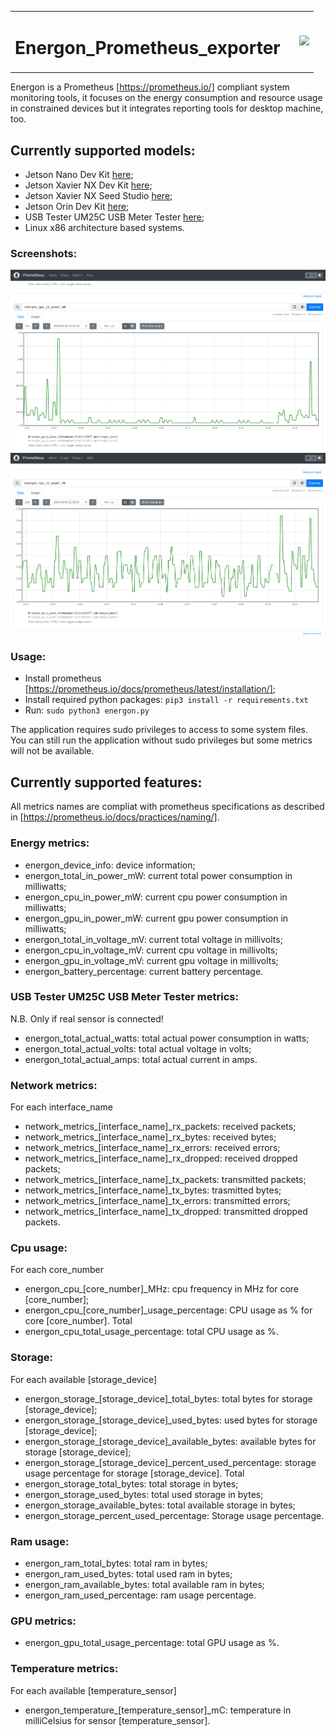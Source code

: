 <table>
    <tr>
        <td>
            <h1>Energon_Prometheus_exporter</h1>
        </td>
        <td>
            <img style="margin-left:1rem;" src="https://upload.wikimedia.org/wikipedia/commons/thumb/3/38/Prometheus_software_logo.svg/1200px-Prometheus_software_logo.svg.png"  width="10%">
        </td>
    </tr>
</table>

Energon is a Prometheus [https://prometheus.io/] compliant system monitoring tools, it focuses on the energy consumption and resource usage in constrained devices but it integrates reporting tools for desktop machine, too.

## Currently supported models:

- Jetson Nano Dev Kit [here](https://developer.nvidia.com/embedded/jetson-nano-developer-kit);
- Jetson Xavier NX Dev Kit [here](https://developer.nvidia.com/embedded/learn/get-started-jetson-xavier-nx-devkit); 
- Jetson Xavier NX Seed Studio [here](https://www.seeedstudio.com/Jetson-20-1-H1-p-5328.html);
- Jetson Orin Dev Kit [here](https://developer.nvidia.com/embedded/learn/jetson-agx-orin-devkit-user-guide/index.html);
- USB Tester UM25C USB Meter Tester [here](https://www.amazon.com/Bluetooth-Voltmeter-Multimeter-Resistance-Impedance/dp/B07PZRSYXD);
- Linux x86 architecture based systems.

### Screenshots:
![Energon Grafana Dashboard](./images/energon_screen1.png)
![Energon Grafana Dashboard](./images/energon_screen2.png)

### Usage:
- Install prometheus [https://prometheus.io/docs/prometheus/latest/installation/];
- Install required python packages: ``` pip3 install -r requirements.txt ```
- Run: ``` sudo python3 energon.py ```

The application requires sudo privileges to access to some system files.
You can still run the application without sudo privileges but some metrics will not be available.

## Currently supported features:
All metrics names are compliat with prometheus specifications as described in [https://prometheus.io/docs/practices/naming/].

### Energy metrics:
- energon_device_info: device information;
- energon_total_in_power_mW: current total power consumption in milliwatts;
- energon_cpu_in_power_mW: current cpu power consumption in milliwatts;
- energon_gpu_in_power_mW: current gpu power consumption in milliwatts;
- energon_total_in_voltage_mV: current total voltage in millivolts;
- energon_cpu_in_voltage_mV: current cpu voltage in millivolts;
- energon_gpu_in_voltage_mV: current gpu voltage in millivolts;
- energon_battery_percentage: current battery percentage.

### USB Tester UM25C USB Meter Tester metrics:
N.B. Only if real sensor is connected!
- energon_total_actual_watts: total actual power consumption in watts;
- energon_total_actual_volts: total actual voltage in volts;
- energon_total_actual_amps: total actual current in amps.

### Network metrics:
For each interface_name
- network_metrics_[interface_name]_rx_packets: received packets;
- network_metrics_[interface_name]_rx_bytes: received bytes;
- network_metrics_[interface_name]_rx_errors: received errors;
- network_metrics_[interface_name]_rx_dropped: received dropped packets;
- network_metrics_[interface_name]_tx_packets: transmitted packets;
- network_metrics_[interface_name]_tx_bytes: trasmitted bytes;
- network_metrics_[interface_name]_tx_errors: transmitted errors;
- network_metrics_[interface_name]_tx_dropped: transmitted dropped packets.

### Cpu usage:
For each core_number
- energon_cpu_[core_number]_MHz: cpu frequency in MHz for core [core_number];
- energon_cpu_[core_number]_usage_percentage: CPU usage as % for core [core_number].
Total
- energon_cpu_total_usage_percentage: total CPU usage as %.

### Storage:
For each available [storage_device]
- energon_storage_[storage_device]_total_bytes: total bytes for storage [storage_device];
- energon_storage_[storage_device]_used_bytes: used bytes for storage [storage_device];
- energon_storage_[storage_device]_available_bytes: available bytes for storage [storage_device];
- energon_storage_[storage_device]_percent_used_percentage: storage usage percentage for storage [storage_device].
Total
- energon_storage_total_bytes: total storage in bytes;
- energon_storage_used_bytes: total used storage in bytes;
- energon_storage_available_bytes: total available storage in bytes;
- energon_storage_percent_used_percentage: Storage usage percentage.

### Ram usage:
- energon_ram_total_bytes: total ram in bytes;
- energon_ram_used_bytes: total used ram in bytes;
- energon_ram_available_bytes: total available ram in bytes;
- energon_ram_used_percentage: ram usage percentage.

### GPU metrics:
- energon_gpu_total_usage_percentage: total GPU usage as %.

### Temperature metrics:
For each available [temperature_sensor]
- energon_temperature_[temperature_sensor]_mC: temperature in milliCelsius for sensor [temperature_sensor].



